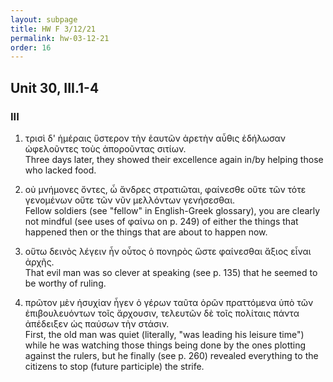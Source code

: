 ```yaml
---
layout: subpage
title: HW F 3/12/21
permalink: hw-03-12-21
order: 16
---
```


## Unit 30, III.1-4

### III

1. τρισὶ δ' ἡμέραις ὕστερον τὴν ἑαυτῶν ἀρετὴν αὖθις ἐδήλωσαν ὠφελοῦντες τοὺς ἀποροῦντας σιτίων.  
Three days later, they showed their excellence again in/by helping those who lacked food.

2. οὐ μνήμονες ὄντες, ὦ ἄνδρες στρατιῶται, φαίνεσθε οὔτε τῶν τότε γενομένων οὔτε τῶν νῦν μελλόντων γενήσεσθαι.  
Fellow soldiers (see "fellow" in English-Greek glossary), you are clearly not mindful (see uses of φαίνω on p. 249) of either the things that happened then or the things that are about to happen now.

3. οὕτω δεινὸς λέγειν ἦν οὗτος ὁ πονηρὸς ὥστε φαίνεσθαι ἄξιος εἶναι ἀρχῆς.  
That evil man was so clever at speaking (see p. 135) that he seemed to be worthy of ruling.

4. πρῶτον μὲν ἡσυχίαν ἦγεν ὁ γέρων ταῦτα ὁρῶν πραττόμενα ὑπὸ τῶν ἐπιβουλευόντων τοῖς ἄρχουσιν, τελευτῶν δὲ τοῖς πολίταις πάντα ἀπέδειξεν ὡς παύσων τὴν στάσιν.  
First, the old man was quiet (literally, "was leading his leisure time") while he was watching those things being done by the ones plotting against the rulers, but he finally (see p. 260) revealed everything to the citizens to stop (future participle) the strife.
